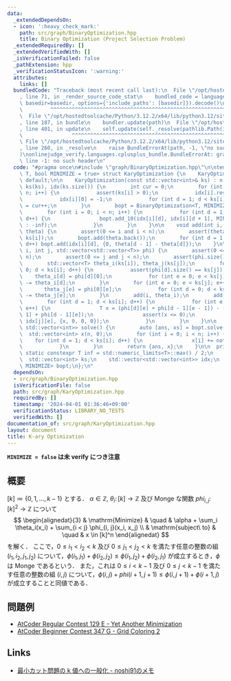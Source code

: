```yaml
---
data:
  _extendedDependsOn:
  - icon: ':heavy_check_mark:'
    path: src/graph/BinaryOptimization.hpp
    title: Binary Optimization (Project Selection Problem)
  _extendedRequiredBy: []
  _extendedVerifiedWith: []
  _isVerificationFailed: false
  _pathExtension: hpp
  _verificationStatusIcon: ':warning:'
  attributes:
    links: []
  bundledCode: "Traceback (most recent call last):\n  File \"/opt/hostedtoolcache/Python/3.12.2/x64/lib/python3.12/site-packages/onlinejudge_verify/documentation/build.py\"\
    , line 71, in _render_source_code_stat\n    bundled_code = language.bundle(stat.path,\
    \ basedir=basedir, options={'include_paths': [basedir]}).decode()\n          \
    \         ^^^^^^^^^^^^^^^^^^^^^^^^^^^^^^^^^^^^^^^^^^^^^^^^^^^^^^^^^^^^^^^^^^^^^^^^^^^^^^^^^\n\
    \  File \"/opt/hostedtoolcache/Python/3.12.2/x64/lib/python3.12/site-packages/onlinejudge_verify/languages/cplusplus.py\"\
    , line 187, in bundle\n    bundler.update(path)\n  File \"/opt/hostedtoolcache/Python/3.12.2/x64/lib/python3.12/site-packages/onlinejudge_verify/languages/cplusplus_bundle.py\"\
    , line 401, in update\n    self.update(self._resolve(pathlib.Path(included), included_from=path))\n\
    \                ^^^^^^^^^^^^^^^^^^^^^^^^^^^^^^^^^^^^^^^^^^^^^^^^^^^^^^^^^\n \
    \ File \"/opt/hostedtoolcache/Python/3.12.2/x64/lib/python3.12/site-packages/onlinejudge_verify/languages/cplusplus_bundle.py\"\
    , line 260, in _resolve\n    raise BundleErrorAt(path, -1, \"no such header\"\
    )\nonlinejudge_verify.languages.cplusplus_bundle.BundleErrorAt: graph/BinaryOptimization.hpp:\
    \ line -1: no such header\n"
  code: "#pragma once\n#include \"graph/BinaryOptimization.hpp\"\n\ntemplate <typename\
    \ T, bool MINIMIZE = true> struct KaryOptimization {\n    KaryOptimization() =\
    \ default;\n\n    KaryOptimization(const std::vector<int>& ks) : n(ks.size()),\
    \ ks(ks), idx(ks.size()) {\n        int cur = 0;\n        for (int i = 0; i <\
    \ n; i++) {\n            assert(ks[i] > 0);\n            idx[i].resize(ks[i]);\n\
    \            idx[i][0] = -1;\n            for (int d = 1; d < ks[i]; d++) idx[i][d]\
    \ = cur++;\n        }\n        bopt = BinaryOptimization<T, MINIMIZE>(cur);\n\
    \        for (int i = 0; i < n; i++) {\n            for (int d = 1; d + 1 < ks[i];\
    \ d++) {\n                bopt.add_10(idx[i][d], idx[i][d + 1], MINIMIZE ? inf\
    \ : -inf);\n            }\n        }\n    }\n\n    void add(int i, const std::vector<T>&\
    \ theta) {\n        assert(0 <= i and i < n);\n        assert(theta.size() ==\
    \ ks[i]);\n        bopt.add(theta.back());\n        for (int d = 1; d < ks[i];\
    \ d++) bopt.add(idx[i][d], {0, theta[d - 1] - theta[d]});\n    }\n\n    void add(int\
    \ i, int j, std::vector<std::vector<T>> phi) {\n        assert(0 <= i and i <\
    \ n);\n        assert(0 <= j and j < n);\n        assert(phi.size() == ks[i]);\n\
    \        std::vector<T> theta_i(ks[i]), theta_j(ks[j]);\n        for (int d =\
    \ 0; d < ks[i]; d++) {\n            assert(phi[d].size() == ks[j]);\n        \
    \    theta_i[d] = phi[d][0];\n            for (int e = 0; e < ks[j]; e++) phi[d][e]\
    \ -= theta_i[d];\n        }\n        for (int e = 0; e < ks[j]; e++) {\n     \
    \       theta_j[e] = phi[0][e];\n            for (int d = 0; d < ks[i]; d++) phi[d][e]\
    \ -= theta_j[e];\n        }\n        add(i, theta_i);\n        add(j, theta_j);\n\
    \        for (int d = 1; d < ks[i]; d++) {\n            for (int e = 1; e < ks[j];\
    \ e++) {\n                T x = (phi[d][e] + phi[d - 1][e - 1]) - (phi[d][e -\
    \ 1] + phi[d - 1][e]);\n                assert(x <= 0);\n                bopt.add(idx[i][d],\
    \ idx[j][e], {x, 0, 0, 0});\n            }\n        }\n    }\n\n    std::pair<T,\
    \ std::vector<int>> solve() {\n        auto [ans, xs] = bopt.solve();\n      \
    \  std::vector<int> x(n, 0);\n        for (int i = 0; i < n; i++) {\n        \
    \    for (int d = 1; d < ks[i]; d++) {\n                x[i] += not xs[idx[i][d]];\n\
    \            }\n        }\n        return {ans, x};\n    }\n\n  private:\n   \
    \ static constexpr T inf = std::numeric_limits<T>::max() / 2;\n    int n;\n  \
    \  std::vector<int> ks;\n    std::vector<std::vector<int>> idx;\n    BinaryOptimization<T,\
    \ MINIMIZE> bopt;\n};\n"
  dependsOn:
  - src/graph/BinaryOptimization.hpp
  isVerificationFile: false
  path: src/graph/KaryOptimization.hpp
  requiredBy: []
  timestamp: '2024-04-01 01:36:46+09:00'
  verificationStatus: LIBRARY_NO_TESTS
  verifiedWith: []
documentation_of: src/graph/KaryOptimization.hpp
layout: document
title: K-ary Optimization
---
```


**`MINIMIZE = false` は未 verify につき注意**

## 概要
$[k] \coloneqq \{0, 1, \dots , k - 1\}$ とする．
$\alpha \in \mathbb{Z},\ \theta_i \colon [k] \to \mathbb{Z}$ 及び Monge な関数 $phi_{i, j} \colon [k]^2 \to \mathbb{Z}$ について
$$
\begin{alignedat}{3}
    & \mathrm{Minimize}     & \quad & \alpha + \sum_i \theta_i(x_i) + \sum_{i < j} \phi_{i, j}(x_i, x_j) \\
    & \mathrm{subject\ to}  & \quad & x \in [k]^n
\end{alignedat}
$$
を解く．
ここで，$0 \leq i_1 < i_2 < k$ 及び $0 \leq j_1 < j_2 < k$ を満たす任意の整数の組 $(i_1, i_2, j_1, j_2)$ について，$\phi(i_1, j_1) + \phi(i_2, j_2) \leq \phi(i_1, j_2) + \phi(i_2, j_1)$ が成立するとき，$\phi$ は Monge であるという．
また，これは $0 \leq i < k - 1$ 及び $0 \leq j < k - 1$ を満たす任意の整数の組 
$(i, j)$ について，$\phi(i, j) +phi(i + 1, j + 1) \leq \phi(i, j + 1) + \phi(i + 1, j)$ が成立することと同値である．

## 問題例
- [AtCoder Regular Contest 129 E - Yet Another Minimization](https://atcoder.jp/contests/arc129/tasks/arc129_e?lang=ja)
- [AtCoder Beginner Contest 347 G - Grid Coloring 2](https://atcoder.jp/contests/abc347/tasks/abc347_g)

## Links
- [最小カット問題の k 値への一般化 - noshi91のメモ](https://noshi91.hatenablog.com/entry/2021/06/29/044225)